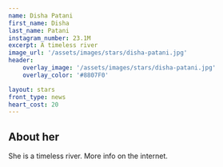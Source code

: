 ```yaml
---
name: Disha Patani
first_name: Disha
last_name: Patani
instagram_number: 23.1M
excerpt: A timeless river
image_url: '/assets/images/stars/disha-patani.jpg'
header:
    overlay_image: '/assets/images/stars/disha-patani.jpg'
    overlay_color: '#8807F0'

layout: stars
front_type: news
heart_cost: 20
---
```



## About her
She is a timeless river. More info on the internet.

